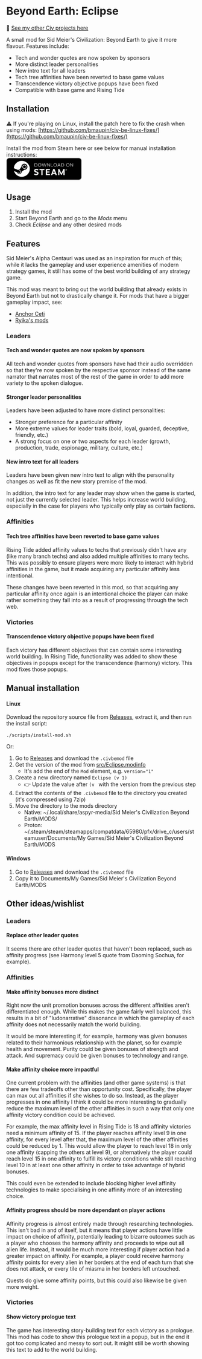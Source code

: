 # Beyond Earth: Eclipse

📌 [See my other Civ projects here](https://github.com/search?q=user%3Abmaupin+topic%3Acivilization&type=Repositories)

A small mod for Sid Meier's Civilization: Beyond Earth to give it more flavour. Features include:

- Tech and wonder quotes are now spoken by sponsors
- More distinct leader personalities
- New intro text for all leaders
- Tech tree affinities have been reverted to base game values
- Transcendence victory objective popups have been fixed
- Compatible with base game and Rising Tide

## Installation

⚠️ If you're playing on Linux, install the patch here to fix the crash when using mods: [https://github.com/bmaupin/civ-be-linux-fixes/](https://github.com/bmaupin/civ-be-linux-fixes/)

Install the mod from Steam here or see below for manual installation instructions:<br>
<a href="https://steamcommunity.com/sharedfiles/filedetails/?id=3478662712">
<img src="assets/steam-store-badge.webp" alt="Available on Steam" width="200px">
</a>

## Usage

1. Install the mod
1. Start Beyond Earth and go to the _Mods_ menu
1. Check _Eclipse_ and any other desired mods

## Features

Sid Meier's Alpha Centauri was used as an inspiration for much of this; while it lacks the gameplay and user experience amenities of modern strategy games, it still has some of the best world building of any strategy game.

This mod was meant to bring out the world building that already exists in Beyond Earth but not to drastically change it. For mods that have a bigger gameplay impact, see:

- [Anchor Ceti](https://forums.civfanatics.com/threads/anchor-ceti-a-story-in-beyond-earth.664817/)
- [Ryika's mods](https://steamcommunity.com/id/ryika/myworkshopfiles/?appid=65980)

### Leaders

#### Tech and wonder quotes are now spoken by sponsors

All tech and wonder quotes from sponsors have had their audio overridden so that they're now spoken by the respective sponsor instead of the same narrator that narrates most of the rest of the game in order to add more variety to the spoken dialogue.

#### Stronger leader personalities

Leaders have been adjusted to have more distinct personalities:

- Stronger preference for a particular affinity
- More extreme values for leader traits (bold, loyal, guarded, deceptive, friendly, etc.)
- A strong focus on one or two aspects for each leader (growth, production, trade, espionage, military, culture, etc.)

#### New intro text for all leaders

Leaders have been given new intro text to align with the personality changes as well as fit the new story premise of the mod.

In addition, the intro text for any leader may show when the game is started, not just the currently selected leader. This helps increase world building, especially in the case for players who typically only play as certain factions.

### Affinities

#### Tech tree affinities have been reverted to base game values

Rising Tide added affinity values to techs that previously didn't have any (like many branch techs) and also added multiple affinities to many techs. This was possibly to ensure players were more likely to interact with hybrid affinities in the game, but it made acquiring any particular affinity less intentional.

These changes have been reverted in this mod, so that acquiring any particular affinity once again is an intentional choice the player can make rather something they fall into as a result of progressing through the tech web.

### Victories

#### Transcendence victory objective popups have been fixed

Each victory has different objectives that can contain some interesting world building. In Rising Tide, functionality was added to show these objectives in popups except for the transcendence (harmony) victory. This mod fixes those popups.

## Manual installation

#### Linux

Download the repository source file from [Releases](https://github.com/bmaupin/beyond-earth-eclipse/releases), extract it, and then run the install script:

```
./scripts/install-mod.sh
```

Or:

1. Go to [Releases](https://github.com/bmaupin/beyond-earth-eclipse/releases) and download the `.civbemod` file
1. Get the version of the mod from [src/Eclipse.modinfo](src/Eclipse.modinfo)
   - It's add the end of the `Mod` element, e.g. `version="1"`
1. Create a new directory named `Eclipse (v 1)`
   - 👉 Update the value after `(v ` with the version from the previous step
1. Extract the contents of the `.civbemod` file to the directory you created (it's compressed using 7zip)
1. Move the directory to the mods directory
   - Native: ~/.local/share/aspyr-media/Sid Meier's Civilization Beyond Earth/MODS/
   - Proton: ~/.steam/steam/steamapps/compatdata/65980/pfx/drive_c/users/steamuser/Documents/My Games/Sid Meier's Civilization Beyond Earth/MODS

#### Windows

1. Go to [Releases](https://github.com/bmaupin/beyond-earth-eclipse/releases) and download the `.civbemod` file
1. Copy it to Documents/My Games/Sid Meier's Civilization Beyond Earth/MODS

<!-- 🤷‍♂️

## Story

Darkness has fallen across the planet.

After the Great Mistake, Earth's leaders came together and put aside their petty differences in order to ensure humanity's survival. This new idealistic outlook persisted as the various sponsors sent groups of colonists across the starts to settle a new planet.

But something has changed. Has some kind of microscopic organism infected the population? Is it due to cosmic radiation or the subtle change in hue of their new star? Or have these brave new humans simply fallen into old habits and predjudices now that they have started to find a semblance of normality on this harsh alien planet?

Whatever the cause may be, it is clear that while some have held on to the same utopian ideals that boosted them from Earth to a new planet, for many more these ideals have been replaced with old tendencies of tribalism, selfishness, and suspicion.

Will humanity repeat the same failures that lead to the Great Mistake? Will they descend further into a dark distopia? Or will they rise above the new challenges they face?

Now is your time to help decide the fate of those who have left Earth and find themselves very far from home.

-->

## Other ideas/wishlist

### Leaders

#### Replace other leader quotes

It seems there are other leader quotes that haven't been replaced, such as affinity progress (see Harmony level 5 quote from Daoming Sochua, for example).

### Affinities

#### Make affinity bonuses more distinct

Right now the unit promotion bonuses across the different affinities aren't differentiated enough. While this makes the game fairly well balanced, this results in a bit of "ludonarrative" dissonance in which the gameplay of each affinity does not necessarily match the world building.

It would be more interesting if, for example, harmony was given bonuses related to their harmonious relationship with the planet, so for example health and movement. Purity could be given bonuses of strength and attack. And supremacy could be given bonuses to technology and range.

#### Make affinity choice more impactful

One current problem with the affinities (and other game systems) is that there are few tradeoffs other than opportunity cost. Specifically, the player can max out all affinities if she wishes to do so. Instead, as the player progresses in one affinity I think it could be more interesting to gradually reduce the maximum level of the other affinities in such a way that only one affinity victory condition could be achieved.

For example, the max affinity level in Rising Tide is 18 and affinity victories need a minimum affinity of 15. If the player reaches affinity level 9 in one affinity, for every level after that, the maximum level of the other affinities could be reduced by 1. This would allow the player to reach level 18 in only one affinity (capping the others at level 9), or alternatively the player could reach level 15 in one affinity to fulfill its victory conditions while still reaching level 10 in at least one other affinity in order to take advantage of hybrid bonuses.

This could even be extended to include blocking higher level affinity technologies to make specialising in one affinity more of an interesting choice.

#### Affinity progress should be more dependant on player actions

Affinity progress is almost entirely made through researching technologies. This isn't bad in and of itself, but it means that player actions have little impact on choice of affinity, potentially leading to bizarre outcomes such as a player who chooses the harmony affinity and proceeds to wipe out all alien life. Instead, it would be much more interesting if player action had a greater impact on affinity. For example, a player could receive harmony affinity points for every alien in her borders at the end of each turn that she does not attack, or every tile of miasma in her borders left untouched.

Quests do give some affinity points, but this could also likewise be given more weight.

### Victories

#### Show victory prologue text

The game has interesting story-building text for each victory as a prologue. This mod has code to show this prologue text in a popup, but in the end it got too complicated and messy to sort out. It might still be worth showing this text to add to the world building.
